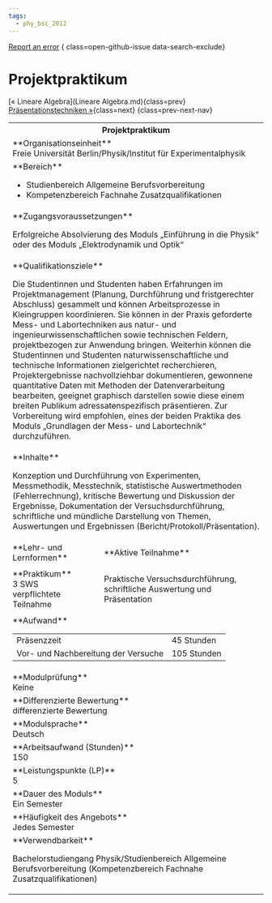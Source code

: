 ```yaml
---
tags:
  - phy_bsc_2012
---
```

[Report an error](https://github.com/SGSSGene/FUB-SUP/issues/new?title=Error%20in%20%22Projektpraktikum%22&body=There%20seems%20to%20be%20an%20error%20in%20module%20%22Projektpraktikum%22%2E%0A%0A%3CDescribe%20here%20a%20slightly%20more%20detailed%20description%20of%20what%20is%20wrong%3E&labels=bug)
{ class=open-github-issue data-search-exclude}

# Projektpraktikum

[« Lineare Algebra](Lineare Algebra.md){class=prev}
[Präsentationstechniken »](Präsentationstechniken.md){class=next}
{class=prev-next-nav}

<table markdown id="moduledesc">
<tr markdown class="moduledesc_head"><th colspan="2">Projektpraktikum </th></tr>
<tr markdown><td colspan="2">**Organisationseinheit**   <br>Freie Universität Berlin/Physik/Institut für Experimentalphysik</td></tr>

<tr markdown><td colspan="2">**Bereich**<br>


- Studienbereich Allgemeine Berufsvorbereitung
- Kompetenzbereich Fachnahe Zusatzqualifikationen

</td></tr>

<tr markdown><td colspan="2">**Zugangsvoraussetzungen** <br>

Erfolgreiche Absolvierung des Moduls „Einführung in die Physik“ oder des Moduls
„Elektrodynamik und Optik“


</td></tr>
<tr markdown><td colspan="2">**Qualifikationsziele**    <br>

Die Studentinnen und Studenten haben Erfahrungen im Projektmanagement
(Planung, Durchführung und fristgerechter Abschluss) gesammelt und können
Arbeitsprozesse in Kleingruppen koordinieren. Sie können in der Praxis
geforderte Mess- und Labortechniken aus natur- und
ingenieurwissenschaftlichen sowie technischen Feldern, projektbezogen zur
Anwendung bringen. Weiterhin können die Studentinnen und Studenten
naturwissenschaftliche und technische Informationen zielgerichtet
recherchieren, Projektergebnisse nachvollziehbar dokumentieren, gewonnene
quantitative Daten mit Methoden der Datenverarbeitung bearbeiten, geeignet
graphisch darstellen sowie diese einem breiten Publikum adressatenspezifisch
präsentieren. Zur Vorbereitung wird empfohlen, eines der beiden Praktika des
Moduls „Grundlagen der Mess- und Labortechnik“ durchzuführen.


</td></tr>
<tr markdown><td colspan="2">**Inhalte**                <br>

Konzeption und Durchführung von Experimenten, Messmethodik, Messtechnik,
statistische Auswertmethoden (Fehlerrechnung), kritische Bewertung und
Diskussion der Ergebnisse, Dokumentation der Versuchsdurchführung,
schriftliche und mündliche Darstellung von Themen, Auswertungen und
Ergebnissen (Bericht/Protokoll/Präsentation).


</td></tr>

<tr markdown><td>**Lehr- und Lernformen**</td><td>**Aktive Teilnahme**</td></tr>
<tr markdown><td> **Praktikum** <br>3 SWS <br> verpflichtete Teilnahme</td><td>

Praktische Versuchsdurchführung, schriftliche Auswertung und Präsentation
</td></tr>
<tr markdown><td colspan="2">**Aufwand**                <br>
<table class="aufwand_table">
<tr><td>Präsenzzeit</td><td>45 Stunden</td></tr>
<tr><td>Vor- und Nachbereitung der Versuche</td><td>105 Stunden</td></tr>
</table>

</td></tr>
<tr markdown><td colspan="2">**Modulprüfung**             <br>Keine


</td></tr>
<tr markdown><td colspan="2">**Differenzierte Bewertung** <br>differenzierte Bewertung

</td></tr>
<tr markdown><td colspan="2">**Modulsprache**             <br>Deutsch</td></tr>
<tr markdown><td colspan="2">**Arbeitsaufwand (Stunden)** <br>150</td></tr>
<tr markdown><td colspan="2">**Leistungspunkte (LP)**     <br>5</td></tr>
<tr markdown><td colspan="2">**Dauer des Moduls**         <br>Ein Semester</td></tr>
<tr markdown><td colspan="2">**Häufigkeit des Angebots**  <br>Jedes Semester</td></tr>
<tr markdown><td colspan="2">**Verwendbarkeit**           <br>

Bachelorstudiengang Physik/Studienbereich Allgemeine Berufsvorbereitung
(Kompetenzbereich Fachnahe Zusatzqualifikationen)


</td></tr>

</table>
